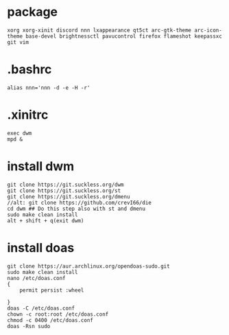 # package
    xorg xorg-xinit discord nnn lxappearance qt5ct arc-gtk-theme arc-icon-theme base-devel brightnessctl pavucontrol firefox flameshot keepassxc git vim
# .bashrc
    alias nnn='nnn -d -e -H -r'

# .xinitrc
    exec dwm
    mpd &

# install dwm
    git clone https://git.suckless.org/dwm
    git clone https://git.suckless.org/st
    git clone https://git.suckless.org/dmenu
    //alt: git clone https://github.com/crevI66/die
    cd dwm ## Do this step also with st and dmenu
    sudo make clean install
    alt + shift + q(exit dwm)

# install doas
    git clone https://aur.archlinux.org/opendoas-sudo.git
    sudo make clean install
    nano /etc/doas.conf
    {
        permit persist :wheel
        
    }
    doas -C /etc/doas.conf
    chown -c root:root /etc/doas.conf
    chmod -c 0400 /etc/doas.conf
    doas -Rsn sudo
    

